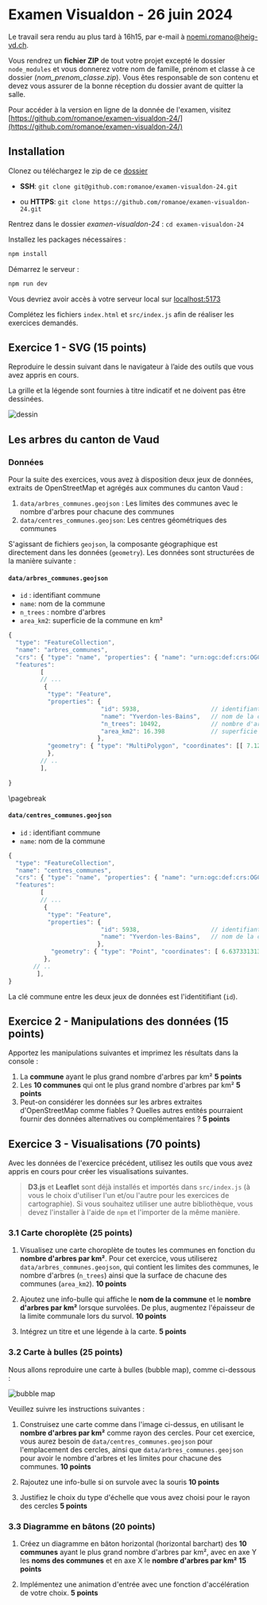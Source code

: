 # Examen Visualdon - 26 juin 2024

Le travail sera rendu au plus tard à 16h15, par e-mail à noemi.romano@heig-vd.ch.

Vous rendrez un **fichier ZIP** de tout votre projet excepté le dossier `node_modules` et vous donnerez votre nom de famille, prénom et classe à ce dossier (*nom_prenom_classe.zip*). Vous êtes responsable de son contenu et devez vous assurer de la bonne réception du dossier avant de quitter la salle.

Pour accéder à la version en ligne de la donnée de l'examen, visitez [https://github.com/romanoe/examen-visualdon-24/](https://github.com/romanoe/examen-visualdon-24/)

## Installation

Clonez ou téléchargez le zip de ce [dossier]([https://github.com/romanoe/examen-visualdon-24/](https://github.com/romanoe/examen-visualdon-24/archive/refs/heads/main.zip)) 

* **SSH**: `git clone git@github.com:romanoe/examen-visualdon-24.git`
  
* ou **HTTPS**: `git clone https://github.com/romanoe/examen-visualdon-24.git`

Rentrez dans le dossier *examen-visualdon-24* : `cd examen-visualdon-24`


Installez les packages nécessaires : 
 
```bash
npm install
```

Démarrez le serveur : 
  
```bash
npm run dev
```

Vous devriez avoir accès à votre serveur local sur [localhost:5173](http:localhost:5173) 

Complétez les fichiers `index.html` et `src/index.js` afin de réaliser les exercices demandés.



## Exercice 1 - SVG (15 points)
Reproduire le dessin suivant dans le navigateur à l’aide des outils que vous avez appris en cours.

La grille et la légende sont fournies à titre indicatif et ne doivent pas être dessinées.

![dessin](assets/img/dessin-svg.png)




## Les arbres du canton de Vaud

### Données

Pour la suite des exercices, vous avez à disposition deux jeux de données, extraits de OpenStreetMap et agrégés aux communes du canton Vaud : 

1.  `data/arbres_communes.geojson` : Les limites des communes avec le nombre d'arbres pour chacune des communes  
2.  `data/centres_communes.geojson`: Les centres géométriques des communes 


S'agissant de fichiers `geojson`, la composante géographique est directement dans les données (`geometry`). Les données sont structurées de la manière suivante :

#### `data/arbres_communes.geojson` 

* `id` : identifiant commune
* `name`: nom de la commune 
* `n_trees` : nombre d'arbres
* `area_km2`: superficie de la commune en km²

```js
{
  "type": "FeatureCollection",
  "name": "arbres_communes",
  "crs": { "type": "name", "properties": { "name": "urn:ogc:def:crs:OGC:1.3:CRS84" } },
  "features": 
         [
         // ...
          { 
           "type": "Feature", 
           "properties": { 
                          "id": 5938,                    // identifiant commune
                          "name": "Yverdon-les-Bains",   // nom de la commune 
                          "n_trees": 10492,              // nombre d'arbres
                          "area_km2": 16.398             // superficie de la commune en km²
                         },
           "geometry": { "type": "MultiPolygon", "coordinates": [[ 7.129220679418326, 46.295676327855247 ], [ 7.13186469337102, 46.297219511844851 ], [ 7.133027869706181, 46.297089165366003 ]]]
           },
         // ..
         ],
        
}
```


 
\pagebreak


#### `data/centres_communes.geojson`

* `id` : identifiant commune
* `name`: nom de la commune 

```js
{
  "type": "FeatureCollection",
  "name": "centres_communes",
  "crs": { "type": "name", "properties": { "name": "urn:ogc:def:crs:OGC:1.3:CRS84" } },
  "features": 
         [
         // ...
          { 
           "type": "Feature", 
           "properties": { 
                          "id": 5938,                    // identifiant commune
                          "name": "Yverdon-les-Bains",   // nom de la commune
                         },
            "geometry": { "type": "Point", "coordinates": [ 6.637331313021409, 46.770610904896785 ] }          
          },
       // ..
        ],
}
```

La clé commune entre les deux jeux de données est l'identitifiant (`id`). 


## Exercice 2 - Manipulations des données (15 points)

Apportez les manipulations suivantes et imprimez les résultats dans la console :

1. La **commune** ayant le plus grand nombre d'arbres par km²  **5 points** 
2. Les **10 communes** qui ont le plus grand nombre d'arbres par km²  **5 points** 
3. Peut-on considérer les données sur les arbres extraites d'OpenStreetMap comme fiables ? Quelles autres entités pourraient fournir des données alternatives ou complémentaires ?   **5 points** 


## Exercice 3 - Visualisations (70 points)
Avec les données de l'exercice précédent, utilisez les outils que vous avez appris en cours pour créer les visualisations suivantes. 

> **D3.js** et **Leaflet** sont déjà installés et importés dans `src/index.js` (à vous le choix d'utiliser l'un et/ou l'autre pour les exercices de cartographie). Si vous souhaitez utiliser une autre bibliothèque, vous devez l'installer à l'aide de `npm` et l'importer de la même manière.

### 3.1 Carte choroplète (25 points)


1. Visualisez une carte choroplète de toutes les communes en fonction du **nombre d'arbres par km²**. Pour cet exercice, vous utiliserez `data/arbres_communes.geojson`, qui contient les limites des communes, le nombre d'arbres (`n_trees`) ainsi que la surface de chacune des communes (`area_km2`).    **10 points** 

2. Ajoutez une info-bulle qui affiche le **nom de la commune** et le **nombre d'arbres par km²** lorsque survolées. De plus, augmentez l'épaisseur de la limite communale lors du survol.  **10 points** 
  
3. Intégrez un titre et une légende à la carte.  **5 points** 


### 3.2 Carte à bulles (25 points)

Nous allons reproduire une carte à bulles (bubble map), comme ci-dessous :

![bubble map](assets/img/bubble_map.png)


Veuillez suivre les instructions suivantes :

1. Construisez une carte comme dans l'image ci-dessus, en utilisant le **nombre d'arbres par km²** comme rayon des cercles. Pour cet exercice, vous aurez besoin de `data/centres_communes.geojson` pour l'emplacement des cercles, ainsi que `data/arbres_communes.geojson` pour avoir le nombre d'arbres et les limites pour chacune des communes.   **10 points** 

2. Rajoutez une info-bulle si on survole avec la souris  **10 points** 

3. Justifiez le choix du type d'échelle que vous avez choisi pour le rayon des cercles   **5 points** 



### 3.3 Diagramme en bâtons (20 points)

1. Créez un diagramme en bâton horizontal (horizontal barchart) des **10 communes** ayant le plus grand nombre d'arbres par km², avec en axe Y les **noms des communes** et en axe X le **nombre d'arbres par km²**   **15 points** 

   
2. Implémentez une animation d'entrée avec une fonction d'accélération de votre choix.  **5 points** 

